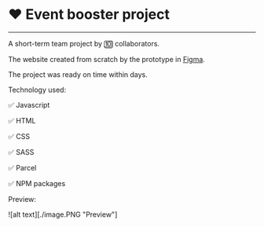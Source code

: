 # :heart: Event booster project
____

A short-term team project by :keycap_ten: collaborators.

The website created from scratch by the prototype in [Figma](https://www.figma.com/file/ZSITpk0AVZt505gTQxlXOZ/EVENT-BOOSTER-(MY-Copy)?node-id=12%3A10).

The project was ready on time within days.

Technology used:

 :white_check_mark: Javascript

 :white_check_mark: HTML

 :white_check_mark: CSS

 :white_check_mark: SASS

 :white_check_mark: Parcel

 :white_check_mark: NPM packages

Preview:

![alt text][./image.PNG "Preview"]
